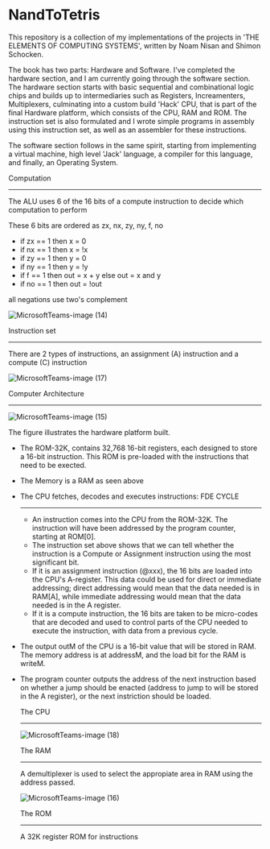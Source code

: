 # NandToTetris
This repository is a collection of my implementations of the projects in 'THE ELEMENTS OF COMPUTING SYSTEMS', written by Noam Nisan and Shimon Schocken.

The book has two parts: Hardware and Software. I've completed the hardware section, and I am currently going through the software section. The hardware section starts with basic sequential and combinational logic chips and builds up to intermediaries such as Registers, Increamenters, Multiplexers, culminating into a custom build 'Hack' CPU, that is part of the final Hardware platform, which consists of the CPU, RAM and ROM. The instruction set is also formulated and I wrote simple programs in assembly using this instruction set, as well as an assembler for these instructions. 

The software section follows in the same spirit, starting from implementing a virtual machine, high level 'Jack' language, a compiler for this language, and finally, an Operating System. 

Computation
________________

The ALU uses 6 of the 16 bits of a compute instruction to decide which computation to perform

These 6 bits are ordered as zx, nx, zy, ny, f, no

 - if zx == 1 then x = 0
 - if nx == 1 then x = !x 
 - if zy == 1 then y = 0
 - if ny == 1 then y = !y 
 - if f == 1 then out = x + y else out = x and y
 - if no == 1 then out = !out 
 
 all negations use two's complement
 
 ![MicrosoftTeams-image (14)](https://user-images.githubusercontent.com/56346800/190893370-687b31b6-ffb1-483d-93a8-b5b727d146e9.png)

 
 Instruction set
 _______________
 
 There are 2 types of instructions, an assignment (A) instruction and a compute (C) instruction
 
 

![MicrosoftTeams-image (17)](https://user-images.githubusercontent.com/56346800/190893382-82a8971d-4e9e-4731-99ca-e41e6273566e.png)


Computer Architecture
______________________

![MicrosoftTeams-image (15)](https://user-images.githubusercontent.com/56346800/190893405-23edab62-ef3a-4c64-b66d-da034af34e3e.png)

The figure illustrates the hardware platform built. 
- The ROM-32K, contains 32,768 16-bit registers, each designed to store a 16-bit instruction. This ROM is pre-loaded with the instructions that need to be exected. 
- The Memory is a RAM as seen above
- The CPU fetches, decodes and executes instructions:
  FDE CYCLE
  ________
  * An instruction comes into the CPU from the ROM-32K. The instruction will have been addressed by the program counter, starting at ROM[0]. 
  * The instruction set above shows that we can tell whether the instruction is a Compute or Assignment instruction using the most significant bit.
  * If it is an assignment instruction (@xxx), the 16 bits are loaded into the CPU's A-register. This data could be used for direct or immediate addressing;
      direct addressing would mean that the data needed is in RAM[A], while immediate addressing would mean that the data needed is in the A register. 
  * If it is a compute instruction, the 16 bits are taken to be micro-codes that are decoded and used to control parts of the CPU needed to execute the instruction, with     data from a previous cycle.
- The output outM of the CPU is a 16-bit value that will be stored in RAM. The memory address is at addressM, and the load bit for the RAM is writeM. 
- The program counter outputs the address of the next instruction based on whether a jump should be enacted (address to jump to will be stored in the A register), or the 
next instriction should be loaded. 

  The CPU
  _______
  
  ![MicrosoftTeams-image (18)](https://user-images.githubusercontent.com/56346800/190893391-3cc99016-7ed8-40b9-87c4-9b55dee53667.png)

  The RAM
  _______
  A demultiplexer is used to select the appropiate area in RAM using the address passed. 
  
  ![MicrosoftTeams-image (16)](https://user-images.githubusercontent.com/56346800/190893396-a23f3b43-bc4a-440e-91c8-529b93867c23.png)

 
  The ROM
  _______
  
  A 32K register ROM for instructions


